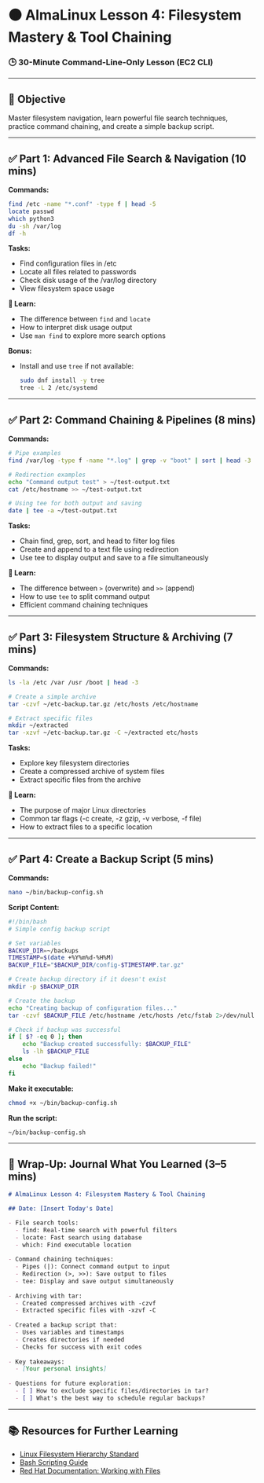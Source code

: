 # 🟤 AlmaLinux Lesson 4: Filesystem Mastery & Tool Chaining

### 🕒 30-Minute Command-Line-Only Lesson (EC2 CLI)

---

## 🎯 Objective

Master filesystem navigation, learn powerful file search techniques, practice command chaining, and create a simple backup script.

---

## ✅ Part 1: Advanced File Search & Navigation (10 mins)

**Commands:**

```bash
find /etc -name "*.conf" -type f | head -5
locate passwd
which python3
du -sh /var/log
df -h
```

**Tasks:**
- Find configuration files in /etc
- Locate all files related to passwords
- Check disk usage of the /var/log directory
- View filesystem space usage

**🧠 Learn:**
- The difference between `find` and `locate`
- How to interpret disk usage output
- Use `man find` to explore more search options

**Bonus:**
- Install and use `tree` if not available:

  ```bash
  sudo dnf install -y tree
  tree -L 2 /etc/systemd
  ```

---

## ✅ Part 2: Command Chaining & Pipelines (8 mins)

**Commands:**

```bash
# Pipe examples
find /var/log -type f -name "*.log" | grep -v "boot" | sort | head -3

# Redirection examples
echo "Command output test" > ~/test-output.txt
cat /etc/hostname >> ~/test-output.txt

# Using tee for both output and saving
date | tee -a ~/test-output.txt
```

**Tasks:**
- Chain find, grep, sort, and head to filter log files
- Create and append to a text file using redirection
- Use tee to display output and save to a file simultaneously

**🧠 Learn:**
- The difference between `>` (overwrite) and `>>` (append)
- How to use `tee` to split command output
- Efficient command chaining techniques

---

## ✅ Part 3: Filesystem Structure & Archiving (7 mins)

**Commands:**

```bash
ls -la /etc /var /usr /boot | head -3

# Create a simple archive
tar -czvf ~/etc-backup.tar.gz /etc/hosts /etc/hostname

# Extract specific files
mkdir ~/extracted
tar -xzvf ~/etc-backup.tar.gz -C ~/extracted etc/hosts
```

**Tasks:**
- Explore key filesystem directories
- Create a compressed archive of system files
- Extract specific files from the archive

**🧠 Learn:**
- The purpose of major Linux directories
- Common tar flags (-c create, -z gzip, -v verbose, -f file)
- How to extract files to a specific location

---

## ✅ Part 4: Create a Backup Script (5 mins)

**Commands:**

```bash
nano ~/bin/backup-config.sh
```

**Script Content:**

```bash
#!/bin/bash
# Simple config backup script

# Set variables
BACKUP_DIR=~/backups
TIMESTAMP=$(date +%Y%m%d-%H%M)
BACKUP_FILE="$BACKUP_DIR/config-$TIMESTAMP.tar.gz"

# Create backup directory if it doesn't exist
mkdir -p $BACKUP_DIR

# Create the backup
echo "Creating backup of configuration files..."
tar -czvf $BACKUP_FILE /etc/hostname /etc/hosts /etc/fstab 2>/dev/null

# Check if backup was successful
if [ $? -eq 0 ]; then
    echo "Backup created successfully: $BACKUP_FILE"
    ls -lh $BACKUP_FILE
else
    echo "Backup failed!"
fi
```

**Make it executable:**

```bash
chmod +x ~/bin/backup-config.sh
```

**Run the script:**

```bash
~/bin/backup-config.sh
```

---

## 🧾 Wrap-Up: Journal What You Learned (3–5 mins)

```markdown
# AlmaLinux Lesson 4: Filesystem Mastery & Tool Chaining

## Date: [Insert Today's Date]

- File search tools:
  - find: Real-time search with powerful filters
  - locate: Fast search using database
  - which: Find executable location
  
- Command chaining techniques:
  - Pipes (|): Connect command output to input
  - Redirection (>, >>): Save output to files
  - tee: Display and save output simultaneously
  
- Archiving with tar:
  - Created compressed archives with -czvf
  - Extracted specific files with -xzvf -C
  
- Created a backup script that:
  - Uses variables and timestamps
  - Creates directories if needed
  - Checks for success with exit codes
  
- Key takeaways:
  - [Your personal insights]
  
- Questions for future exploration:
  - [ ] How to exclude specific files/directories in tar?
  - [ ] What's the best way to schedule regular backups?
```

---

## 📚 Resources for Further Learning

- [Linux Filesystem Hierarchy Standard](https://refspecs.linuxfoundation.org/FHS_3.0/fhs-3.0.html)
- [Bash Scripting Guide](https://tldp.org/LDP/abs/html/)
- [Red Hat Documentation: Working with Files](https://access.redhat.com/documentation/en-us/red_hat_enterprise_linux/8/html/configuring_basic_system_settings/assembly_working-with-files-and-directories_configuring-basic-system-settings)